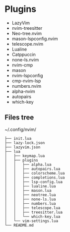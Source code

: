 # Plugins
- LazyVim
- nvim-treesitter
- Neo-tree.nvim
- mason-lspconfig.nvim
- telescope.nvim
- Lualine
- Catppuccin
- none-ls.nvim
- nvim-cmp
- mason
- nvim-lspconfig
- cmp-nvim-lsp
- numbers.nvim
- alpha-nvim
- autopairs
- which-key

## Files tree 
~/.config/nvim/
```
├── init.lua
├── lazy-lock.json
├── lazyvim.json
├── lua
│   ├── keymap.lua
│   ├── plugins
│   │   ├── alpha.lua
│   │   ├── autopairs.lua
│   │   ├── colorscheme.lua
│   │   ├── completions.lua
│   │   ├── lsp-config.lua
│   │   ├── lualine.lua
│   │   ├── mason.lua
│   │   ├── neotree.lua
│   │   ├── none-ls.lua
│   │   ├── numbers.lua
│   │   ├── telescope.lua
│   │   ├── treesitter.lua
│   │   └── which-key.lua
│   └── vim-settings.lua
└── README.md
```
